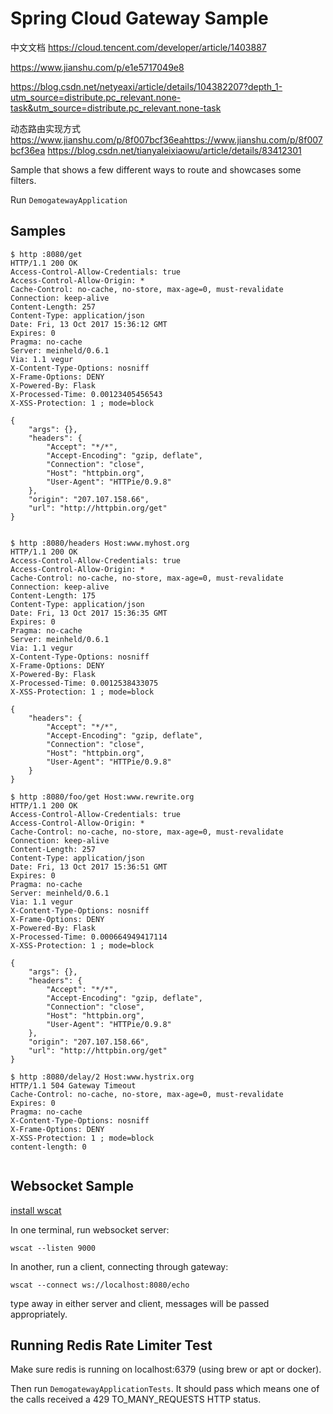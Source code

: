 # Spring Cloud Gateway Sample
中文文档
https://cloud.tencent.com/developer/article/1403887

https://www.jianshu.com/p/e1e5717049e8

https://blog.csdn.net/netyeaxi/article/details/104382207?depth_1-utm_source=distribute.pc_relevant.none-task&utm_source=distribute.pc_relevant.none-task

动态路由实现方式
https://www.jianshu.com/p/8f007bcf36eahttps://www.jianshu.com/p/8f007bcf36ea
https://blog.csdn.net/tianyaleixiaowu/article/details/83412301

Sample that shows a few different ways to route and showcases some filters.

Run `DemogatewayApplication`

## Samples

```
$ http :8080/get
HTTP/1.1 200 OK
Access-Control-Allow-Credentials: true
Access-Control-Allow-Origin: *
Cache-Control: no-cache, no-store, max-age=0, must-revalidate
Connection: keep-alive
Content-Length: 257
Content-Type: application/json
Date: Fri, 13 Oct 2017 15:36:12 GMT
Expires: 0
Pragma: no-cache
Server: meinheld/0.6.1
Via: 1.1 vegur
X-Content-Type-Options: nosniff
X-Frame-Options: DENY
X-Powered-By: Flask
X-Processed-Time: 0.00123405456543
X-XSS-Protection: 1 ; mode=block

{
    "args": {}, 
    "headers": {
        "Accept": "*/*", 
        "Accept-Encoding": "gzip, deflate", 
        "Connection": "close", 
        "Host": "httpbin.org", 
        "User-Agent": "HTTPie/0.9.8"
    }, 
    "origin": "207.107.158.66", 
    "url": "http://httpbin.org/get"
}


$ http :8080/headers Host:www.myhost.org
HTTP/1.1 200 OK
Access-Control-Allow-Credentials: true
Access-Control-Allow-Origin: *
Cache-Control: no-cache, no-store, max-age=0, must-revalidate
Connection: keep-alive
Content-Length: 175
Content-Type: application/json
Date: Fri, 13 Oct 2017 15:36:35 GMT
Expires: 0
Pragma: no-cache
Server: meinheld/0.6.1
Via: 1.1 vegur
X-Content-Type-Options: nosniff
X-Frame-Options: DENY
X-Powered-By: Flask
X-Processed-Time: 0.0012538433075
X-XSS-Protection: 1 ; mode=block

{
    "headers": {
        "Accept": "*/*", 
        "Accept-Encoding": "gzip, deflate", 
        "Connection": "close", 
        "Host": "httpbin.org", 
        "User-Agent": "HTTPie/0.9.8"
    }
}

$ http :8080/foo/get Host:www.rewrite.org
HTTP/1.1 200 OK
Access-Control-Allow-Credentials: true
Access-Control-Allow-Origin: *
Cache-Control: no-cache, no-store, max-age=0, must-revalidate
Connection: keep-alive
Content-Length: 257
Content-Type: application/json
Date: Fri, 13 Oct 2017 15:36:51 GMT
Expires: 0
Pragma: no-cache
Server: meinheld/0.6.1
Via: 1.1 vegur
X-Content-Type-Options: nosniff
X-Frame-Options: DENY
X-Powered-By: Flask
X-Processed-Time: 0.000664949417114
X-XSS-Protection: 1 ; mode=block

{
    "args": {}, 
    "headers": {
        "Accept": "*/*", 
        "Accept-Encoding": "gzip, deflate", 
        "Connection": "close", 
        "Host": "httpbin.org", 
        "User-Agent": "HTTPie/0.9.8"
    }, 
    "origin": "207.107.158.66", 
    "url": "http://httpbin.org/get"
}

$ http :8080/delay/2 Host:www.hystrix.org
HTTP/1.1 504 Gateway Timeout
Cache-Control: no-cache, no-store, max-age=0, must-revalidate
Expires: 0
Pragma: no-cache
X-Content-Type-Options: nosniff
X-Frame-Options: DENY
X-XSS-Protection: 1 ; mode=block
content-length: 0


```

## Websocket Sample

[install wscat](https://www.npmjs.com/package/wscat)

In one terminal, run websocket server:
```
wscat --listen 9000
``` 

In another, run a client, connecting through gateway:
```
wscat --connect ws://localhost:8080/echo
```

type away in either server and client, messages will be passed appropriately.

## Running Redis Rate Limiter Test

Make sure redis is running on localhost:6379 (using brew or apt or docker).

Then run `DemogatewayApplicationTests`. It should pass which means one of the calls received a 429 TO_MANY_REQUESTS HTTP status.